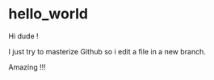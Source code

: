 # hello_world
Hi dude !

I just try to masterize Github so i edit a file in a new branch.

Amazing !!!
